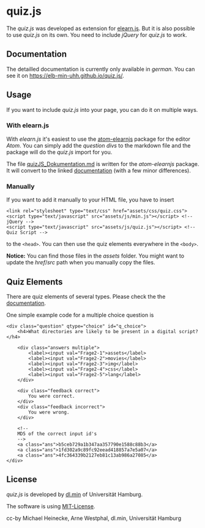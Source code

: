 # quiz.js

The _quiz.js_ was developed as extension for
[elearn.js](https://github.com/elb-min-uhh/elearn.js). But it is also
possible to use _quiz.js_ on its own. You need to include _jQuery_ for _quiz.js_
to work.

## Documentation

The detailled documentation is currently only available in _german_.
You can see it on https://elb-min-uhh.github.io/quiz.js/.

## Usage

If you want to include _quiz.js_ into your page, you can do it on multiple ways.

### With elearn.js

With _elearn.js_ it's easiest to use the
[atom-elearnjs](https://github.com/elb-min-uhh/atom-elearnjs) package for
the editor _Atom_. You can simply add the _question divs_ to the markdown
file and the package will do the _quiz.js_ import for you.

The file [quizJS_Dokumentation.md](/quizJS_Dokumentation.md) is written for
the _atom-elearnjs_ package. It will convert to the linked
[documentation](#documentation) (with a few minor differences).

### Manually

If you want to add it manually to your HTML file, you have to insert

    <link rel="stylesheet" type="text/css" href="assets/css/quiz.css">
    <script type="text/javascript" src="assets/js/min.js"></script> <!-- jQuery -->
    <script type="text/javascript" src="assets/js/quiz.js"></script> <!-- Quiz Script -->

to the `<head>`. You can then use the quiz elements everywhere in the `<body>`.

__Notice:__ You can find those files in the _assets_ folder. You might want
to update the _href_/_src_ path when you manually copy the files.

## Quiz Elements

There are quiz elements of several types. Please check the the
[documentation](#documentation).

One simple example code for a multiple choice question is

    <div class="question" qtype="choice" id="q_choice">
        <h4>What directories are likely to be present in a digital script?</h4>

        <div class="answers multiple">
            <label><input val="Frage2-1">assets</label>
            <label><input val="Frage2-2">movies</label>
            <label><input val="Frage2-3">img</label>
            <label><input val="Frage2-4">css</label>
            <label><input val="Frage2-5">lang</label>
        </div>

        <div class="feedback correct">
            You were correct.
        </div>
        <div class="feedback incorrect">
            You were wrong.
        </div>

        <!--
        MD5 of the correct input id's
        -->
        <a class="ans">b5ceb729a1b347aa357790e1588c88b3</a>
        <a class="ans">1fd302a9c89fc92eead418857a7e5a07</a>
        <a class="ans">4fc364339b2127eb81c13ab986a27085</a>
    </div>


## License

_quiz.js_ is developed by
[dl.min](https://www.min.uni-hamburg.de/studium/digitalisierung-lehre/ueber-uns.html)
of Universität Hamburg.

The software is using [MIT-License](http://opensource.org/licenses/mit-license.php).

cc-by Michael Heinecke, Arne Westphal, dl.min, Universität Hamburg
